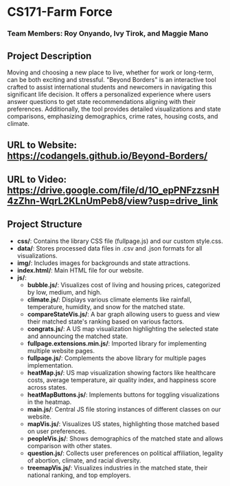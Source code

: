 # CS171-Farm Force
### Team Members: Roy Onyando, Ivy Tirok, and Maggie Mano

## Project Description
Moving and choosing a new place to live, whether for work or long-term, can be both exciting and stressful. "Beyond Borders" is an interactive tool crafted to assist international students and newcomers in navigating this significant life decision. It offers a personalized experience where users answer questions to get state recommendations aligning with their preferences. Additionally, the tool provides detailed visualizations and state comparisons, emphasizing demographics, crime rates, housing costs, and climate.

## URL to Website: https://codangels.github.io/Beyond-Borders/

## URL to Video: https://drive.google.com/file/d/1O_epPNFzzsnH4zZhn-WqrL2KLnUmPeb8/view?usp=drive_link

## Project Structure

- **css/**: Contains the library CSS file (fullpage.js) and our custom style.css.
- **data/**: Stores processed data files in .csv and .json formats for all visualizations.
- **img/**: Includes images for backgrounds and state attractions.
- **index.html/**: Main HTML file for our website.
- **js/**: 
  - **bubble.js/**: Visualizes cost of living and housing prices, categorized by low, medium, and high.
  - **climate.js/**: Displays various climate elements like rainfall, temperature, humidity, and snow for the matched state.
  - **compareStateVis.js/**: A bar graph allowing users to guess and view their matched state's ranking based on various factors.
  - **congrats.js/**: A US map visualization highlighting the selected state and announcing the matched state.
  - **fullpage.extensions.min.js/**: Imported library for implementing multiple website pages.
  - **fullpage.js/**: Complements the above library for multiple pages implementation.
  - **heatMap.js/**: US map visualization showing factors like healthcare costs, average temperature, air quality index, and happiness score across states.
  - **heatMapButtons.js/**: Implements buttons for toggling visualizations in the heatmap.
  - **main.js/**: Central JS file storing instances of different classes on our website.
  - **mapVis.js/**: Visualizes US states, highlighting those matched based on user preferences.
  - **peopleVis.js/**: Shows demographics of the matched state and allows comparison with other states.
  - **question.js/**: Collects user preferences on political affiliation, legality of abortion, climate, and racial diversity.
  - **treemapVis.js/**: Visualizes industries in the matched state, their national ranking, and top employers.
